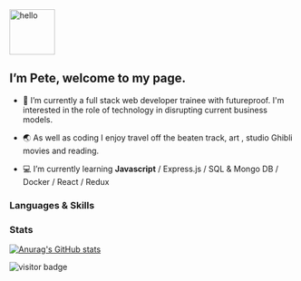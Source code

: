 <img src='https://media.giphy.com/media/4Z4FRLEzoSwivZP1SI/giphy.gif' alt='hello' height='80px'/> 

##  I’m Pete, welcome to my page. 
 
 
- 👀 I’m currently a full stack web developer trainee with futureproof. I'm interested in the role of technology in disrupting current business models. 

- :earth_asia: As well as coding I enjoy travel off the beaten track, art , studio Ghibli movies and reading.

- :computer: I’m currently learning **Javascript**  / Express.js / SQL & Mongo DB / Docker / React / Redux 

### Languages & Skills

### Stats 

[![Anurag's GitHub stats](https://github-readme-stats.vercel.app/api?username=pilks-pixel&show_icons=true&theme=tokyonight)](https://github.com/anuraghazra/github-readme-stats)


![visitor badge](https://visitor-badge.glitch.me/badge?page_id=pilks-pixel.READMEmd)




<!---
Pilks-pixel/Pilks-pixel is a ✨ special ✨ repository because its `README.md` (this file) appears on your GitHub profile.
You can click the Preview link to take a look at your changes.
--->
